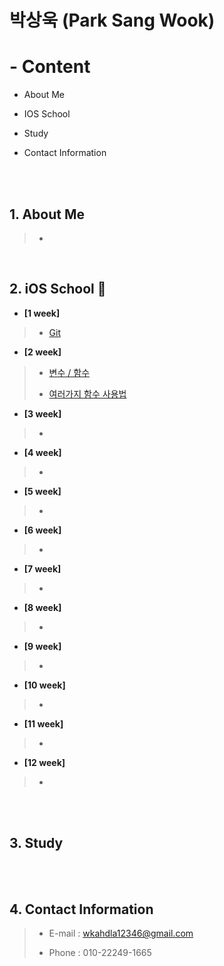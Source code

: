 # 박상욱 (Park Sang Wook)

# - Content

- About Me

- IOS School

- Study

- Contact Information

<br><br>

## 1. About Me

>-

<br>

## 2. iOS School 🍎

- **[1 week]**

>- [Git](https://github.com/wargi/SangWookPark_IOS_School6/blob/master/Class/GIT/readme.md)

- **[2 week]**

>- [변수 / 함수](https://github.com/wargi/SangWookPark_IOS_School6/blob/master/Class/VariableAndMethod/readme.md)
>
>- [여러가지 함수 사용법](https://github.com/wargi/SangWookPark_IOS_School6/blob/master/Class/Method/readme.md)
>

- **[3 week]**

>-

- **[4 week]**

>-

- **[5 week]**

>-

- **[6 week]**

>-

- **[7 week]**

>-

- **[8 week]**

>-

- **[9 week]**

>-

- **[10 week]**

>-

- **[11 week]**

>-

- **[12 week]**

>-


<br><br>

## 3. Study



<br><br>

## 4. Contact Information

> - E-mail : wkahdla12346@gmail.com
>
> - Phone : 010-22249-1665

